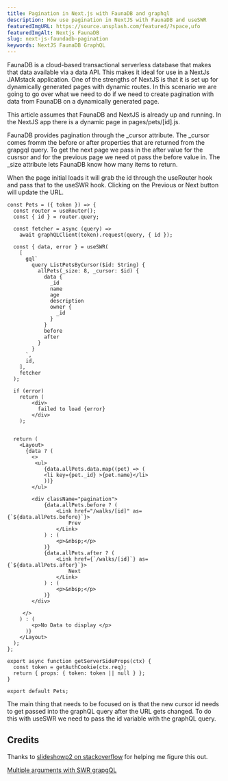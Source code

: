 ```yaml
---
title: Pagination in Next.js with FaunaDB and graphql
description: How use pagination in NextJS with FaunaDB and useSWR
featuredImgURL: https://source.unsplash.com/featured/?space,ufo
featuredImgAlt: Nextjs FaunaDB
slug: next-js-faundadb-pagination
keywords: NextJS FaunaDB GraphQL
---
```


FaunaDB is  a cloud-based transactional serverless database that makes that data available via a data API. This makes it ideal for use in a NextJs JAMstack application. One of the strengths of NextJS is that it is set up for dynamically generated pages with dynamic routes. In this scenario we are going to go over what we need to do if we need to create pagination with data from FaunaDB on a dynamically generated page. 

This article assumes that FaunaDB and NextJS is already up and running. In the NextJS app there is a dynamic page in pages/pets/[id].js.

FaunaDB provides pagination through the _cursor attribute. The _cursor comes fromm the before or after properties that are returned from the grapgql query. To get the next page we pass in the after value for the cusrsor and for the previous page we need ot pass the before value in. The _size attribute lets FaunaDB know how many items to return. 

When the page initial loads it will grab the id through the useRouter hook and pass that to the useSWR hook. Clicking on the Previous or Next button will update the URL. 



```
const Pets = ({ token }) => {
  const router = useRouter();
  const { id } = router.query;

  const fetcher = async (query) =>
    await graphQLClient(token).request(query, { id });

  const { data, error } = useSWR(
    [
      gql`
        query ListPetsByCursor($id: String) {
          allPets(_size: 8, _cursor: $id) {
            data {
              _id
              name
              age
              description
              owner {
                _id
              }
            }
            before
            after
          }
        }
      `,
      id,
    ],
    fetcher
  );

  if (error)
    return (
        <div>
          failed to load {error}
        </div>
    );


  return (
    <Layout>
      {data ? (
        <>
         <ul> 
            {data.allPets.data.map((pet) => (
            <li key={pet._id} >{pet.name}</li>
            ))}
        </ul>

        <div className="pagination">
            {data.allPets.before ? (
                <Link href="/walks/[id]" as={`${data.allPets.before}`}>        
                    Prev
                </Link>
            ) : (
                <p>&nbsp;</p>
            )}
            {data.allPets.after ? (
                <Link href={`/walks/[id]`} as={`${data.allPets.after}`}>
                    Next         
                </Link>
            ) : (
                <p>&nbsp;</p>
            )}
        </div>
         
     </>
    ) : (
        <p>No Data to display </p>
      )}
    </Layout>
  );
};

export async function getServerSideProps(ctx) {
  const token = getAuthCookie(ctx.req);
  return { props: { token: token || null } };
}

export default Pets;

```

The main thing that needs to be focused on is that the new cursor id needs to get passed into the graphQL query after the URL gets changed. To do this with useSWR we need to pass the id variable with the graphQL query.  


## Credits
Thanks to [slideshowp2 on stackoverflow](https://stackoverflow.com/questions/65480752/swr-with-graphql-request-how-to-add-variables-in-swr) for helping me figure this out. 

[Multiple arguments with SWR grapgQL](https://swr.vercel.app/docs/arguments#multiple-arguments)
